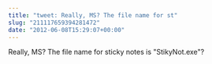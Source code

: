 ```yaml
---
title: "tweet: Really, MS? The file name for st"
slug: "211117659394281472"
date: "2012-06-08T15:29:07+00:00"
---
```

Really, MS? The file name for sticky notes is "StikyNot.exe"?
